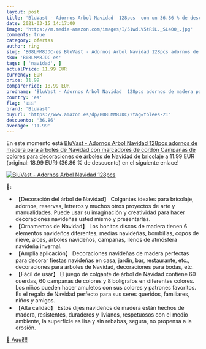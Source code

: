 ```yaml
---
layout: post
title: 'BluVast - Adornos Arbol Navidad  128pcs  con un 36.86 % de descuento'
date: 2021-03-15 14:17:00
image: 'https://m.media-amazon.com/images/I/51wdLV5tRiL._SL400_.jpg'
comments: true
category: ofertas
author: ring
slug: 'B08LMM8JDC-es BluVast - Adornos Arbol Navidad 128pcs adornos de madera...'
sku: 'B08LMM8JDC-es'
tags: [ 'navidad', ]
actualPrice: 11.99 EUR
currency: EUR
price: 11.99
comparePrice: 18.99 EUR
prodname: 'BluVast - Adornos Arbol Navidad  128pcs adornos de madera para árboles de Navidad con marcadores de cordón Campanas de colores para decoraciones de árboles de Navidad de bricolaje'
country: 'es'
flag: '🇪🇸'
brand: 'BluVast'
buyurl: 'https://www.amazon.es/dp/B08LMM8JDC/?tag=tolees-21'
descuento: '36.86'
average: '11.99'
---
```


En este momento está [BluVast - Adornos Arbol Navidad  128pcs adornos de madera para árboles de Navidad con marcadores de cordón Campanas de colores para decoraciones de árboles de Navidad de bricolaje](https://www.amazon.es/dp/B08LMM8JDC/?tag=tolees-21) a 11.99 EUR (original: 18.99 EUR) (36.86 %  de descuento) en el siguiente enlace!

[![BluVast - Adornos Arbol Navidad  128pcs ](https://m.media-amazon.com/images/I/51wdLV5tRiL._SL400_.jpg)](https://www.amazon.es/dp/B08LMM8JDC/?tag=tolees-21)

🔎:

- 【Decoración del árbol de Navidad】 Colgantes ideales para bricolaje, adornos, reservas, letreros y muchos otros proyectos de arte y manualidades. Puede usar su imaginación y creatividad para hacer decoraciones navideñas usted mismo y presentarlas.
- 【Ornamentos de Navidad】 Los bonitos discos de madera tienen 6 elementos navideños diferentes, medias navideñas, bombillas, copos de nieve, alces, árboles navideños, campanas, llenos de atmósfera navideña invernal.
- 【Amplia aplicación】 Decoraciones navideñas de madera perfectas para decorar fiestas navideñas en casa, jardín, bar, restaurante, etc., decoraciones para árboles de Navidad, decoraciones para bodas, etc.
- 【Fácil de usar】 El juego de colgante de árbol de Navidad contiene 60 cuerdas, 60 campanas de colores y 8 bolígrafos en diferentes colores. Los niños pueden hacer amuletos con sus colores y patrones favoritos. Es el regalo de Navidad perfecto para sus seres queridos, familiares, niños y amigos.
- 【Alta calidad】 Estos dijes navideños de madera están hechos de madera, resistentes, duraderos y livianos, respetuosos con el medio ambiente, la superficie es lisa y sin rebabas, segura, no propensa a la erosión.

[🛒 Aquí!!!](https://www.amazon.es/dp/B08LMM8JDC/?tag=tolees-21)
